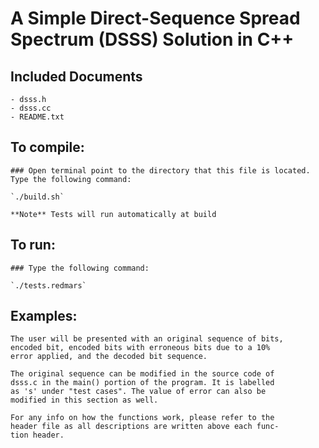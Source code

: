 # A Simple Direct-Sequence Spread Spectrum (DSSS) Solution in C++

## Included Documents
	- dsss.h
	- dsss.cc
	- README.txt
	
## To compile:
	
	### Open terminal point to the directory that this file is located.
	Type the following command:
	
	`./build.sh`
	
	**Note** Tests will run automatically at build
	
## To run:

	### Type the following command:
	
	`./tests.redmars`

## Examples:

	The user will be presented with an original sequence of bits,
	encoded bit, encoded bits with erroneous bits due to a 10% 
	error applied, and the decoded bit sequence.
	
	The original sequence can be modified in the source code of 
	dsss.c in the main() portion of the program. It is labelled
	as 's' under "test cases". The value of error can also be 
	modified in this section as well. 
	
	For any info on how the functions work, please refer to the
	header file as all descriptions are written above each func-
	tion header.
